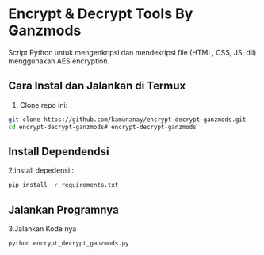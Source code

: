 # Encrypt & Decrypt Tools By Ganzmods

Script Python untuk mengenkripsi dan mendekripsi file (HTML, CSS, JS, dll) menggunakan AES encryption.

## Cara Instal dan Jalankan di Termux

1. Clone repo ini:
```bash
git clone https://github.com/kamunanay/encrypt-decrypt-ganzmods.git
cd encrypt-decrypt-ganzmods# encrypt-decrypt-ganzmods
```

## Install Dependendsi

2.install depedensi :
```bash
pip install -r requirements.txt
```

## Jalankan Programnya 
3.Jalankan Kode nya
```bash
python encrypt_decrypt_ganzmods.py
```
